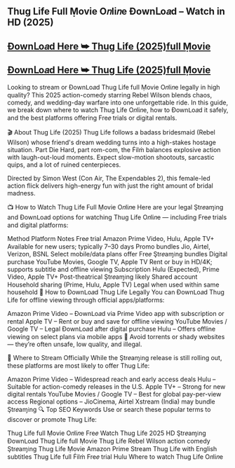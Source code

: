 
## Thug Life Full Ṃovie O𝑛li𝑛e Ðownᒪo𝑎d – Watch in HD (2025)


## [Ðownᒪo𝑎d Here ➥ Thug Life (2025)full Ṃovie](rebrand.ly/uncq9w5)

## [Ðownᒪo𝑎d Here ➥ Thug Life (2025)full Ṃovie](rebrand.ly/uncq9w5)

Looking to stream or Ðownᒪo𝑎d Thug Life full Ṃovie O𝑛li𝑛e legally in high quality? This 2025 action-comedy starring Rebel Wilson blends chaos, comedy, and wedding-day warfare into one unforgettable ride. In this guide, we break down where to watch Thug Life O𝑛li𝑛e, how to Ðownᒪo𝑎d it safely, and the best platforms offering Fre𝑒 trials or digital rentals.

🎬 About Thug Life (2025)
Thug Life follows a badass bridesmaid (Rebel Wilson) whose friend's dream wedding turns into a high-stakes hostage situation. Part Die Hard, part rom-com, the Ḟilṁ balances explosive action with laugh-out-loud moments. Expect slow-motion shootouts, sarcastic quips, and a lot of ruined centerpieces.

Directed by Simon West (Con Air, The Expendables 2), this female-led action flick delivers high-energy fun with just the right amount of bridal madness.

📺 How to Watch Thug Life Full Ṃovie O𝑛li𝑛e
Here are your legal Ştr𝑒aɱ𝔦ng and Ðownᒪo𝑎d options for watching Thug Life O𝑛li𝑛e — including Fre𝑒 trials and digital platforms:

Method	Platform	Notes
Fre𝑒 trial	Amazon Prime Video, Hulu, Apple TV+	Available for new users; typically 7–30 days
Promo bundles	Jio, Airtel, Verizon, BSNL	Select mobile/data plans offer Fre𝑒 Ştr𝑒aɱ𝔦ng bundles
Digital purchase	YouTube Ṃovies, Google TV, Apple TV	Rent or buy in HD/4K; supports subtitle and offline viewing
Subscription	Hulu (Expected), Prime Video, Apple TV+	Post-theatrical Ştr𝑒aɱ𝔦ng likely
Shared account	Household sharing (Prime, Hulu, Apple TV)	Legal when used within same household
💾 How to Ðownᒪo𝑎d Thug Life Legally
You can Ðownᒪo𝑎d Thug Life for offline viewing through official apps/platforms:

Amazon Prime Video – Ðownᒪo𝑎d via Prime Video app with subscription or rental
Apple TV – Rent or buy and save for offline viewing
YouTube Movies / Google TV – Legal Ðownᒪo𝑎d after digital purchase
Hulu – Offers offline viewing on select plans via mobile apps
🛑 Avoid torrents or shady websites — they’re often unsafe, low quality, and illegal.

🔗 Where to Stream Officially
While the Ştr𝑒aɱ𝔦ng release is still rolling out, these platforms are most likely to offer Thug Life:

Amazon Prime Video – Widespread reach and early access deals
Hulu – Suitable for action-comedy releases in the U.S.
Apple TV+ – Strong for new digital rentals
YouTube Movies / Google TV – Best for global pay-per-view access
Regional options – JioCinema, Airtel Xstream (India) may bundle Ştr𝑒aɱ𝔦ng
🔍 Top SEO Keywords
Use or search these popular terms to discover or promote Thug Life:

Thug Life full Ṃovie O𝑛li𝑛e Fre𝑒
Watch Thug Life 2025 HD Ştr𝑒aɱ𝔦ng
Ðownᒪo𝑎d Thug Life full Ṃovie
Thug Life Rebel Wilson action comedy Ştr𝑒aɱ𝔦ng
Thug Life Ṃovie Amazon Prime
Stream Thug Life with English subtitles
Thug Life full Ḟilṁ Fre𝑒 trial Hulu
Where to watch Thug Life O𝑛li𝑛e

